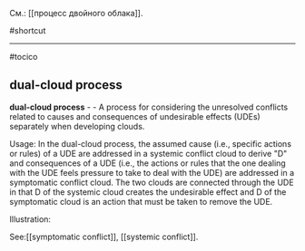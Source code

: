 См.: [[процесс двойного облака]].

#shortcut




<hr/>

#tocico

## dual-cloud process

<b>dual-cloud process</b> -  - A process for considering the unresolved conflicts related to causes and consequences of undesirable effects (UDEs) separately when developing clouds.



Usage: In the dual-cloud process, the assumed cause (i.e., specific actions or rules) of a UDE are addressed in a systemic conflict cloud to derive "D" and consequences of a UDE (i.e., the actions or rules that the one dealing with the UDE feels pressure to take to deal with the UDE) are addressed in a symptomatic conflict cloud.  The two clouds are connected through the UDE in that D of the systemic cloud creates the undesirable effect and D of the symptomatic cloud is an action that must be taken to remove the UDE.  

Illustration:  
 



See:[[symptomatic conflict]], [[systemic conflict]].
